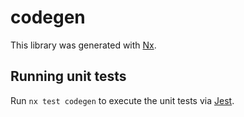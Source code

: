 # codegen

This library was generated with [Nx](https://nx.dev).

## Running unit tests

Run `nx test codegen` to execute the unit tests via [Jest](https://jestjs.io).
